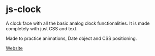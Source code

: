 # js-clock

A clock face with all the basic analog clock functionalities. 
It is made completely with just CSS and text. 

Made to practice animations, Date object and CSS positioning.

<a href="https://suraj-gov.github.io/js-clock">Website</a> 
